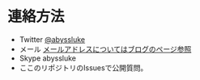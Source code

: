 # 連絡方法
- Twitter [@abyssluke](https://twitter.com/abyssluke)
- メール [メールアドレスについてはブログのページ参照](http://abyssluke.hatenablog.com/about)
- Skype abyssluke
- ここのリポジトリのIssuesで公開質問。